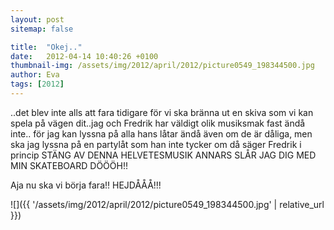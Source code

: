 ```yaml
---
layout: post
sitemap: false

title:  "Okej.."
date:   2012-04-14 10:40:26 +0100
thumbnail-img: /assets/img/2012/april/2012/picture0549_198344500.jpg
author: Eva
tags: [2012]
---
```


..det blev inte alls att fara tidigare för vi ska bränna ut en skiva som vi kan spela på vägen dit..jag och Fredrik har väldigt olik musiksmak fast ändå inte.. för jag kan lyssna på alla hans låtar ändå även om de är dåliga, men ska jag lyssna på en partylåt som han inte tycker om då säger Fredrik i princip STÄNG AV DENNA HELVETESMUSIK ANNARS SLÅR JAG DIG MED MIN SKATEBOARD DÖÖÖH!!






Aja nu ska vi börja fara!! HEJDÅÅÅ!!!

![]({{ '/assets/img/2012/april/2012/picture0549_198344500.jpg'  | relative_url }})


